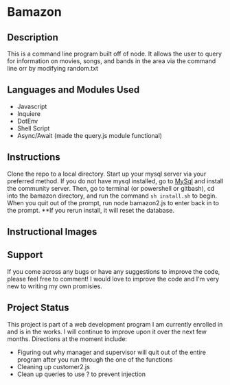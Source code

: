 # Bamazon

## Description
This is a command line program built off of node. It allows the user to query for information on movies, songs, and bands in the area via the command line orr by modifying random.txt

## Languages and Modules Used
* Javascript
* Inquiere
* DotEnv
* Shell Script
* Async/Await (made the query.js module functional)

## Instructions
Clone the repo to a local directory. Start up your mysql server via your preferred method. If you do not have mysql installed, go to [MySql](https://dev.mysql.com/downloads/) and install the community server. Then, go to terminal (or powershell or gitbash), cd into the bamazon directory, and run the command ```sh install.sh``` to begin. When you quit out of the prompt, run node bamazon2.js to enter back in to the prompt. **If you rerun install, it will reset the database.

## Instructional Images

## Support
If you come across any bugs or have any suggestions to improve the code, please feel free to comment! I would love to improve the code and I'm very new to writing my own promisies.

## Project Status
This project is part of a web development program I am currently enrolled in and is in the works. I will continue to improve upon it over the next few months. Directions at the moment include: 
* Figuring out why manager and supervisor will quit out of the entire program after you run through the one of the functions
* Cleaning up customer2.js
* Clean up queries to use ? to prevent injection
